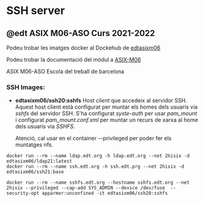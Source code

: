 # SSH server
## @edt ASIX M06-ASO Curs 2021-2022

Podeu trobar les imatges docker al Dockehub de [edtasixm06](https://hub.docker.com/u/edtasixm06/)

Podeu trobar la documentació del mòdul a [ASIX-M06](https://sites.google.com/site/asixm06edt/)

ASIX M06-ASO Escola del treball de barcelona


### SSH Images:

* **edtasixm06/ssh20:sshfs**  Host *client* que accedeix al servidor SSH. Aquest host client
  està configurat per muntar els homes dels usuaris via *sshfs* del servidor SSH. S'ha
  configurat *syste-auth* per usar *pam_mount* i configurat *pam_mount.conf.xml* per muntar
  un recurs de xarxa al home dels usuaris via *SSHFS*.
 
  Atenció, cal usar en el container --privileged per poder fer els muntatges nfs.

```
docker run --rm --name ldap.edt.org -h ldap.edt.org --net 2hisix -d edtasixm06/ldap21:latest
docker run --rm --name ssh.edt.org -h ssh.edt.prg --net 2hisix -d edtasixm06/ssh21:base

docker run --rm --name sshfs.edt.org --hostname sshfs.edt.org --net 2hisix --privileged --cap-add SYS_ADMIN --device /dev/fuse  --security-opt apparmor:unconfined -it edtasixm06/ssh20:sshfs
```


